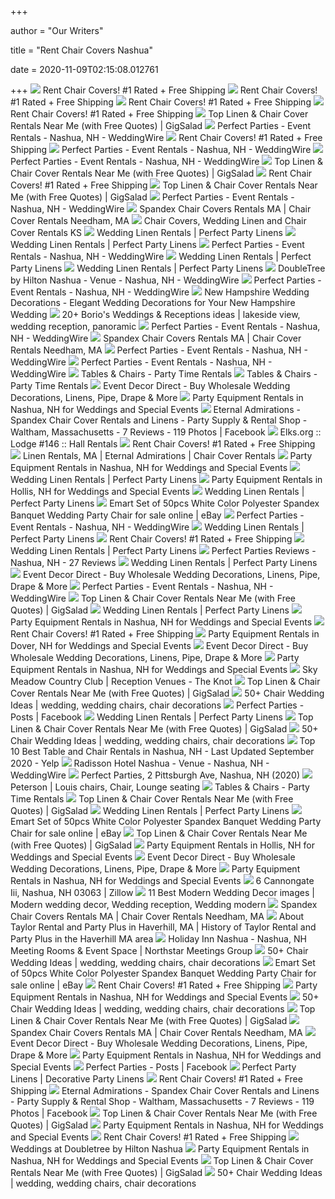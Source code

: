 +++
        
author = "Our Writers"
        
title = "Rent Chair Covers Nashua"
        
date = 2020-11-09T02:15:08.012761
        
+++
[ ![](https://rentmywedding.com/Images/Buttons/Rent-Chair-Covers-Mobile.png)](https://rentmywedding.com/Images/Buttons/Rent-Chair-Covers-Mobile.png) Rent Chair Covers! #1 Rated + Free Shipping
[ ![](https://rentmywedding.com/Images/Chair%20Cover/Spandex-Folding-Chair-Cover.jpg)](https://rentmywedding.com/Images/Chair%20Cover/Spandex-Folding-Chair-Cover.jpg) Rent Chair Covers! #1 Rated + Free Shipping
[ ![](https://rentmywedding.com/Images/Chair%20Cover/Chair-Covers-Pink-Sash.jpg)](https://rentmywedding.com/Images/Chair%20Cover/Chair-Covers-Pink-Sash.jpg) Rent Chair Covers! #1 Rated + Free Shipping
[ ![](https://rentmywedding.com/Images/free-shipping.jpg)](https://rentmywedding.com/Images/free-shipping.jpg) Rent Chair Covers! #1 Rated + Free Shipping
[ ![](https://s3.amazonaws.com/gigsalad_media/l/linens_on_the_go_topeka/530f63e18193f_300_sq)](https://s3.amazonaws.com/gigsalad_media/l/linens_on_the_go_topeka/530f63e18193f_300_sq) Top Linen & Chair Cover Rentals Near Me (with Free Quotes) | GigSalad
[ ![](https://cdn0.weddingwire.com/emp/fotos/3/6/6/5/2/1/1331422336067-DSC1236.jpg)](https://cdn0.weddingwire.com/emp/fotos/3/6/6/5/2/1/1331422336067-DSC1236.jpg) Perfect Parties - Event Rentals - Nashua, NH - WeddingWire
[ ![](https://rentmywedding.com/Images/Chair%20Cover/Chair-Cover-Ceremony.jpg)](https://rentmywedding.com/Images/Chair%20Cover/Chair-Cover-Ceremony.jpg) Rent Chair Covers! #1 Rated + Free Shipping
[ ![](https://cdn0.weddingwire.com/emp/fotos/3/6/6/5/2/1/1331420468831-DSC0445Copy.jpg)](https://cdn0.weddingwire.com/emp/fotos/3/6/6/5/2/1/1331420468831-DSC0445Copy.jpg) Perfect Parties - Event Rentals - Nashua, NH - WeddingWire
[ ![](https://cdn0.weddingwire.com/emp/fotos/3/6/6/5/2/1/1331649844338-DSC1251.jpg)](https://cdn0.weddingwire.com/emp/fotos/3/6/6/5/2/1/1331649844338-DSC1251.jpg) Perfect Parties - Event Rentals - Nashua, NH - WeddingWire
[ ![](https://s3.amazonaws.com/gigsalad_media/g/gala_covering_rentals_fairfield/58f835556de32_300_sq)](https://s3.amazonaws.com/gigsalad_media/g/gala_covering_rentals_fairfield/58f835556de32_300_sq) Top Linen & Chair Cover Rentals Near Me (with Free Quotes) | GigSalad
[ ![](https://rentmywedding.com/css/dropdown-menu/images/Linens.jpg)](https://rentmywedding.com/css/dropdown-menu/images/Linens.jpg) Rent Chair Covers! #1 Rated + Free Shipping
[ ![](https://s3.amazonaws.com/gigsalad_media/l/linen_lady-_linen_decor_and_more_el_caj/58b82c957666f_300_sq)](https://s3.amazonaws.com/gigsalad_media/l/linen_lady-_linen_decor_and_more_el_caj/58b82c957666f_300_sq) Top Linen & Chair Cover Rentals Near Me (with Free Quotes) | GigSalad
[ ![](https://cdn0.weddingwire.com/emp/fotos/3/6/6/5/2/1/1331421931032-DSC1211.jpg)](https://cdn0.weddingwire.com/emp/fotos/3/6/6/5/2/1/1331421931032-DSC1211.jpg) Perfect Parties - Event Rentals - Nashua, NH - WeddingWire
[ ![](https://www.eternaladmirations.com/uploads/1/3/0/1/130172145/bcwsw-010101-polyester-banquet-chair-cover-with-wide-sash-whitewhite-0-670x670_7.jpg)](https://www.eternaladmirations.com/uploads/1/3/0/1/130172145/bcwsw-010101-polyester-banquet-chair-cover-with-wide-sash-whitewhite-0-670x670_7.jpg) Spandex Chair Covers Rentals MA | Chair Cover Rentals Needham, MA
[ ![](http://www.chaircoverrentals.us/images/chair-covers.jpg)](http://www.chaircoverrentals.us/images/chair-covers.jpg) Chair Covers, Wedding Linen and Chair Cover Rentals KS
[ ![](https://perfectpartylinens.com/wp-content/uploads/2019/09/0604161255a.jpg)](https://perfectpartylinens.com/wp-content/uploads/2019/09/0604161255a.jpg) Wedding Linen Rentals | Perfect Party Linens
[ ![](https://perfectpartylinens.com/wp-content/uploads/2019/09/0625161134a.jpg)](https://perfectpartylinens.com/wp-content/uploads/2019/09/0625161134a.jpg) Wedding Linen Rentals | Perfect Party Linens
[ ![](https://cdn0.weddingwire.com/emp/fotos/3/6/6/5/2/1/img-20191026-105835_51_125663-158014933691384.jpg)](https://cdn0.weddingwire.com/emp/fotos/3/6/6/5/2/1/img-20191026-105835_51_125663-158014933691384.jpg) Perfect Parties - Event Rentals - Nashua, NH - WeddingWire
[ ![](https://perfectpartylinens.com/wp-content/uploads/2019/09/20140111_105456.jpg)](https://perfectpartylinens.com/wp-content/uploads/2019/09/20140111_105456.jpg) Wedding Linen Rentals | Perfect Party Linens
[ ![](https://perfectpartylinens.com/wp-content/uploads/2019/09/20130810_165254.jpg)](https://perfectpartylinens.com/wp-content/uploads/2019/09/20130810_165254.jpg) Wedding Linen Rentals | Perfect Party Linens
[ ![](https://cdn0.weddingwire.com/reviews/photos/1/3/1/5/r10_2x_1365131.jpg)](https://cdn0.weddingwire.com/reviews/photos/1/3/1/5/r10_2x_1365131.jpg) DoubleTree by Hilton Nashua - Venue - Nashua, NH - WeddingWire
[ ![](https://cdn0.weddingwire.com/emp/fotos/3/6/6/5/2/1/img-20190505-112115_51_125663-158014744248737.jpg)](https://cdn0.weddingwire.com/emp/fotos/3/6/6/5/2/1/img-20190505-112115_51_125663-158014744248737.jpg) Perfect Parties - Event Rentals - Nashua, NH - WeddingWire
[ ![](https://static.eventdecordirect.com/images/az_main_pic.png)](https://static.eventdecordirect.com/images/az_main_pic.png) New Hampshire Wedding Decorations - Elegant Wedding Decorations for Your  New Hampshire Wedding
[ ![](https://i.pinimg.com/236x/91/60/32/916032235f1758e4ec1011aee5382b03--chair-cover-hire-wedding-chair-covers.jpg)](https://i.pinimg.com/236x/91/60/32/916032235f1758e4ec1011aee5382b03--chair-cover-hire-wedding-chair-covers.jpg) 20+ Borio's Weddings & Receptions ideas | lakeside view, wedding reception,  panoramic
[ ![](https://cdn0.weddingwire.com/emp/fotos/3/6/6/5/2/1/img-20190205-172543_51_125663-158014865226964.jpg)](https://cdn0.weddingwire.com/emp/fotos/3/6/6/5/2/1/img-20190205-172543_51_125663-158014865226964.jpg) Perfect Parties - Event Rentals - Nashua, NH - WeddingWire
[ ![](https://www.eternaladmirations.com/uploads/1/3/0/1/130172145/370a20ac-018b-4721-8a8a-d2e1354753ad-1-1f2776f4c027bf4ac08c77ac4d4c88d6_9.jpeg)](https://www.eternaladmirations.com/uploads/1/3/0/1/130172145/370a20ac-018b-4721-8a8a-d2e1354753ad-1-1f2776f4c027bf4ac08c77ac4d4c88d6_9.jpeg) Spandex Chair Covers Rentals MA | Chair Cover Rentals Needham, MA
[ ![](https://cdn0.weddingwire.com/emp/fotos/3/6/6/5/2/1/0210161741a_51_125663-158014843250295.jpg)](https://cdn0.weddingwire.com/emp/fotos/3/6/6/5/2/1/0210161741a_51_125663-158014843250295.jpg) Perfect Parties - Event Rentals - Nashua, NH - WeddingWire
[ ![](https://cdn0.weddingwire.com/emp/fotos/3/6/6/5/2/1/1331649634919-DSC1244.jpg)](https://cdn0.weddingwire.com/emp/fotos/3/6/6/5/2/1/1331649634919-DSC1244.jpg) Perfect Parties - Event Rentals - Nashua, NH - WeddingWire
[ ![](https://www.partytimerentals.com/wp-content/uploads/2018/07/800x800.jpg)](https://www.partytimerentals.com/wp-content/uploads/2018/07/800x800.jpg) Tables & Chairs - Party Time Rentals
[ ![](https://www.partytimerentals.com/wp-content/uploads/2018/07/Shaun-Menary-Photography-11-e1517942791432-1.jpg)](https://www.partytimerentals.com/wp-content/uploads/2018/07/Shaun-Menary-Photography-11-e1517942791432-1.jpg) Tables & Chairs - Party Time Rentals
[ ![](https://static.eventdecordirect.com/slider/assets/slider-5.jpeg)](https://static.eventdecordirect.com/slider/assets/slider-5.jpeg) Event Decor Direct - Buy Wholesale Wedding Decorations, Linens, Pipe, Drape  & More
[ ![](https://eventective-media.azureedge.net/2001036_md.jpg)](https://eventective-media.azureedge.net/2001036_md.jpg) Party Equipment Rentals in Nashua, NH for Weddings and Special Events
[ ![](https://lookaside.fbsbx.com/lookaside/crawler/media/?media_id=1586781861557311)](https://lookaside.fbsbx.com/lookaside/crawler/media/?media_id=1586781861557311) Eternal Admirations - Spandex Chair Cover Rentals and Linens - Party Supply  & Rental Shop - Waltham, Massachusetts - 7 Reviews - 119 Photos | Facebook
[ ![](https://www.elks.org/SharedElksOrg/lodges/images/0146_DSC_0278.JPG)](https://www.elks.org/SharedElksOrg/lodges/images/0146_DSC_0278.JPG) Elks.org :: Lodge #146 :: Hall Rentals
[ ![](https://i.ytimg.com/vi/gVmdj_OLW5c/maxresdefault.jpg)](https://i.ytimg.com/vi/gVmdj_OLW5c/maxresdefault.jpg) Rent Chair Covers! #1 Rated + Free Shipping
[ ![](https://www.eternaladmirations.com/uploads/1/3/0/1/130172145/tablecloth_orig.jpg)](https://www.eternaladmirations.com/uploads/1/3/0/1/130172145/tablecloth_orig.jpg) Linen Rentals, MA | Eternal Admirations | Chair Cover Rentals
[ ![](https://eventective-media.azureedge.net/2678992_md.jpg)](https://eventective-media.azureedge.net/2678992_md.jpg) Party Equipment Rentals in Nashua, NH for Weddings and Special Events
[ ![](https://perfectpartylinens.com/wp-content/uploads/2019/09/20150530_150806.jpg)](https://perfectpartylinens.com/wp-content/uploads/2019/09/20150530_150806.jpg) Wedding Linen Rentals | Perfect Party Linens
[ ![](https://eventective-media.azureedge.net/2616611_md.jpg)](https://eventective-media.azureedge.net/2616611_md.jpg) Party Equipment Rentals in Hollis, NH for Weddings and Special Events
[ ![](https://perfectpartylinens.com/wp-content/uploads/2019/09/0421161705b.jpg)](https://perfectpartylinens.com/wp-content/uploads/2019/09/0421161705b.jpg) Wedding Linen Rentals | Perfect Party Linens
[ ![](https://i.ebayimg.com/images/g/bvwAAOSwKiRe-Y-4/s-l225.jpg)](https://i.ebayimg.com/images/g/bvwAAOSwKiRe-Y-4/s-l225.jpg) Emart Set of 50pcs White Color Polyester Spandex Banquet Wedding Party Chair  for sale online | eBay
[ ![](https://cdn0.weddingwire.com/emp/fotos/3/6/6/5/2/1/1331422088928-DSC1219.jpg)](https://cdn0.weddingwire.com/emp/fotos/3/6/6/5/2/1/1331422088928-DSC1219.jpg) Perfect Parties - Event Rentals - Nashua, NH - WeddingWire
[ ![](https://perfectpartylinens.com/wp-content/uploads/2019/09/1009161259b.jpg)](https://perfectpartylinens.com/wp-content/uploads/2019/09/1009161259b.jpg) Wedding Linen Rentals | Perfect Party Linens
[ ![](https://rentmywedding.com/css/dropdown-menu/images/AllRentals.jpg)](https://rentmywedding.com/css/dropdown-menu/images/AllRentals.jpg) Rent Chair Covers! #1 Rated + Free Shipping
[ ![](https://perfectpartylinens.com/wp-content/uploads/2019/09/DSC_1137.jpg)](https://perfectpartylinens.com/wp-content/uploads/2019/09/DSC_1137.jpg) Wedding Linen Rentals | Perfect Party Linens
[ ![](https://cdn0.weddingwire.com/reviews/photos/3/2/5/7/r10_2x_447523.jpg)](https://cdn0.weddingwire.com/reviews/photos/3/2/5/7/r10_2x_447523.jpg) Perfect Parties Reviews - Nashua, NH - 27 Reviews
[ ![](https://perfectpartylinens.com/wp-content/uploads/2019/09/20130830_104909.jpg)](https://perfectpartylinens.com/wp-content/uploads/2019/09/20130830_104909.jpg) Wedding Linen Rentals | Perfect Party Linens
[ ![](https://static.eventdecordirect.com/slider/assets/slide-6-tab.png)](https://static.eventdecordirect.com/slider/assets/slide-6-tab.png) Event Decor Direct - Buy Wholesale Wedding Decorations, Linens, Pipe, Drape  & More
[ ![](https://cdn0.weddingwire.com/emp/fotos/3/6/6/5/2/1/1331649530392-DSC1241.jpg)](https://cdn0.weddingwire.com/emp/fotos/3/6/6/5/2/1/1331649530392-DSC1241.jpg) Perfect Parties - Event Rentals - Nashua, NH - WeddingWire
[ ![](https://s3.amazonaws.com/gigsalad_media/r/rincon_real_event_planners_in_houston_ho/5331b1d8a65fa_300_sq)](https://s3.amazonaws.com/gigsalad_media/r/rincon_real_event_planners_in_houston_ho/5331b1d8a65fa_300_sq) Top Linen & Chair Cover Rentals Near Me (with Free Quotes) | GigSalad
[ ![](https://perfectpartylinens.com/wp-content/uploads/2019/09/20170809_175313.jpg)](https://perfectpartylinens.com/wp-content/uploads/2019/09/20170809_175313.jpg) Wedding Linen Rentals | Perfect Party Linens
[ ![](https://eventective-media.azureedge.net/2333415_md.jpg)](https://eventective-media.azureedge.net/2333415_md.jpg) Party Equipment Rentals in Nashua, NH for Weddings and Special Events
[ ![](https://rentmywedding.com/css/dropdown-menu/images/ChairCovers.png)](https://rentmywedding.com/css/dropdown-menu/images/ChairCovers.png) Rent Chair Covers! #1 Rated + Free Shipping
[ ![](https://eventective-media.azureedge.net/2349295_md.jpg)](https://eventective-media.azureedge.net/2349295_md.jpg) Party Equipment Rentals in Dover, NH for Weddings and Special Events
[ ![](https://static.eventdecordirect.com/slider/assets/03-08-2020-Table-skirts-EDD-mobile.png)](https://static.eventdecordirect.com/slider/assets/03-08-2020-Table-skirts-EDD-mobile.png) Event Decor Direct - Buy Wholesale Wedding Decorations, Linens, Pipe, Drape  & More
[ ![](https://eventective-media.azureedge.net/463223.jpg)](https://eventective-media.azureedge.net/463223.jpg) Party Equipment Rentals in Nashua, NH for Weddings and Special Events
[ ![](https://media-api.xogrp.com/images/0b822a7c-74ea-470b-80dd-aab7f8720d6e~rs_414.240)](https://media-api.xogrp.com/images/0b822a7c-74ea-470b-80dd-aab7f8720d6e~rs_414.240) Sky Meadow Country Club | Reception Venues - The Knot
[ ![](https://s3.amazonaws.com/gigsalad_media/m/merit_events_planning_party_rentals_hou/5f2b27d0c5ad6_300_sq)](https://s3.amazonaws.com/gigsalad_media/m/merit_events_planning_party_rentals_hou/5f2b27d0c5ad6_300_sq) Top Linen & Chair Cover Rentals Near Me (with Free Quotes) | GigSalad
[ ![](https://i.pinimg.com/236x/d8/09/68/d80968e356134da2a666368776d35ba8--seat-covers-white-chair-covers.jpg)](https://i.pinimg.com/236x/d8/09/68/d80968e356134da2a666368776d35ba8--seat-covers-white-chair-covers.jpg) 50+ Chair Wedding Ideas | wedding, wedding chairs, chair decorations
[ ![](https://lookaside.fbsbx.com/lookaside/crawler/media/?media_id=2714516778562884)](https://lookaside.fbsbx.com/lookaside/crawler/media/?media_id=2714516778562884) Perfect Parties - Posts | Facebook
[ ![](https://perfectpartylinens.com/wp-content/uploads/2019/09/image1.jpg)](https://perfectpartylinens.com/wp-content/uploads/2019/09/image1.jpg) Wedding Linen Rentals | Perfect Party Linens
[ ![](https://res.cloudinary.com/gigsalad/image/fetch/q_auto:best,f_auto,fl_progressive/h_528/https://www.gigsalad.com/images/categories/child/852_portrait.jpg)](https://res.cloudinary.com/gigsalad/image/fetch/q_auto:best,f_auto,fl_progressive/h_528/https://www.gigsalad.com/images/categories/child/852_portrait.jpg) Top Linen & Chair Cover Rentals Near Me (with Free Quotes) | GigSalad
[ ![](https://i.pinimg.com/236x/4b/36/49/4b36490fea89b6fac638172312477e84.jpg)](https://i.pinimg.com/236x/4b/36/49/4b36490fea89b6fac638172312477e84.jpg) 50+ Chair Wedding Ideas | wedding, wedding chairs, chair decorations
[ ![](https://s3-media0.fl.yelpcdn.com/bphoto/AVemQJN5wGDXHQbouLx4LA/ls.jpg)](https://s3-media0.fl.yelpcdn.com/bphoto/AVemQJN5wGDXHQbouLx4LA/ls.jpg) Top 10 Best Table and Chair Rentals in Nashua, NH - Last Updated September  2020 - Yelp
[ ![](https://cdn0.weddingwire.com/emp/fotos/4/5/9/3/7/1/malaney-wedding-nnc-1_51_173954_v3.jpg)](https://cdn0.weddingwire.com/emp/fotos/4/5/9/3/7/1/malaney-wedding-nnc-1_51_173954_v3.jpg) Radisson Hotel Nashua - Venue - Nashua, NH - WeddingWire
[ ![](https://img.evepla.com/3/111727502175171/picture?type=large)](https://img.evepla.com/3/111727502175171/picture?type=large) Perfect Parties, 2 Pittsburgh Ave, Nashua, NH (2020)
[ ![](https://i.pinimg.com/originals/76/09/df/7609dfbd48857d6b830be39a4a45b752.jpg)](https://i.pinimg.com/originals/76/09/df/7609dfbd48857d6b830be39a4a45b752.jpg) Peterson | Louis chairs, Chair, Lounge seating
[ ![](https://www.partytimerentals.com/wp-content/uploads/2017/05/White-Hotel-Spandex-Cover.png)](https://www.partytimerentals.com/wp-content/uploads/2017/05/White-Hotel-Spandex-Cover.png) Tables & Chairs - Party Time Rentals
[ ![](https://s3.amazonaws.com/gigsalad_media/r/rosepetaloccasions_indianapolis/5f0f359ba20c0_300_sq)](https://s3.amazonaws.com/gigsalad_media/r/rosepetaloccasions_indianapolis/5f0f359ba20c0_300_sq) Top Linen & Chair Cover Rentals Near Me (with Free Quotes) | GigSalad
[ ![](https://perfectpartylinens.com/wp-content/uploads/2019/09/DSC_0172.jpg)](https://perfectpartylinens.com/wp-content/uploads/2019/09/DSC_0172.jpg) Wedding Linen Rentals | Perfect Party Linens
[ ![](https://i.ebayimg.com/images/g/I-8AAOSwQzVecoSl/s-l640.jpg)](https://i.ebayimg.com/images/g/I-8AAOSwQzVecoSl/s-l640.jpg) Emart Set of 50pcs White Color Polyester Spandex Banquet Wedding Party Chair  for sale online | eBay
[ ![](https://s3.amazonaws.com/gigsalad_media/w/weddings_unlimited_by_terri_rockford/561ee937a7fa9_300_sq)](https://s3.amazonaws.com/gigsalad_media/w/weddings_unlimited_by_terri_rockford/561ee937a7fa9_300_sq) Top Linen & Chair Cover Rentals Near Me (with Free Quotes) | GigSalad
[ ![](https://eventective-media.azureedge.net/2616613_md.jpg)](https://eventective-media.azureedge.net/2616613_md.jpg) Party Equipment Rentals in Hollis, NH for Weddings and Special Events
[ ![](https://static.eventdecordirect.com/slider/assets/03-08-2020-Table-skirts-EDD.png)](https://static.eventdecordirect.com/slider/assets/03-08-2020-Table-skirts-EDD.png) Event Decor Direct - Buy Wholesale Wedding Decorations, Linens, Pipe, Drape  & More
[ ![](https://eventective-media.azureedge.net/571037.jpg)](https://eventective-media.azureedge.net/571037.jpg) Party Equipment Rentals in Nashua, NH for Weddings and Special Events
[ ![](https://photos.zillowstatic.com/fp/167c99394f931f3bd88c80b3c88b488e-cc_ft_1536.jpg)](https://photos.zillowstatic.com/fp/167c99394f931f3bd88c80b3c88b488e-cc_ft_1536.jpg) 6 Cannongate Iii, Nashua, NH 03063 | Zillow
[ ![](https://i.pinimg.com/236x/68/a5/36/68a536b27124dba9fed971cc5ad2fee2--banquet-chair-covers-spandex-chair-covers.jpg)](https://i.pinimg.com/236x/68/a5/36/68a536b27124dba9fed971cc5ad2fee2--banquet-chair-covers-spandex-chair-covers.jpg) 11 Best Modern Wedding Decor images | Modern wedding decor, Wedding  reception, Wedding modern
[ ![](https://www.eternaladmirations.com/uploads/1/3/0/1/130172145/bccov-090111-stretch-banquet-chair-cover-black-0-670x670_9.jpg)](https://www.eternaladmirations.com/uploads/1/3/0/1/130172145/bccov-090111-stretch-banquet-chair-cover-black-0-670x670_9.jpg) Spandex Chair Covers Rentals MA | Chair Cover Rentals Needham, MA
[ ![](https://mypartyplus.com/images/about-us.jpg)](https://mypartyplus.com/images/about-us.jpg) About Taylor Rental and Party Plus in Haverhill, MA | History of Taylor  Rental and Party Plus in the Haverhill MA area
[ ![](https://static.northstarmeetingsgroup.com/i/sized/922/519/www.cfmedia.vfmleonardo.com/imageRepo/7/0/113/608/485/ASHNH_3935834579_O.jpg)](https://static.northstarmeetingsgroup.com/i/sized/922/519/www.cfmedia.vfmleonardo.com/imageRepo/7/0/113/608/485/ASHNH_3935834579_O.jpg) Holiday Inn Nashua - Nashua, NH Meeting Rooms & Event Space | Northstar  Meetings Group
[ ![](https://i.pinimg.com/236x/fa/27/99/fa27992ec851b91baef74935de02b083--wedding-chair-covers-wedding-chairs.jpg)](https://i.pinimg.com/236x/fa/27/99/fa27992ec851b91baef74935de02b083--wedding-chair-covers-wedding-chairs.jpg) 50+ Chair Wedding Ideas | wedding, wedding chairs, chair decorations
[ ![](https://i.ebayimg.com/images/g/fY4AAOSwBY5d6HGq/s-l225.jpg)](https://i.ebayimg.com/images/g/fY4AAOSwBY5d6HGq/s-l225.jpg) Emart Set of 50pcs White Color Polyester Spandex Banquet Wedding Party Chair  for sale online | eBay
[ ![](https://rentmywedding.com/css/dropdown-menu/images/Chuppah.jpg)](https://rentmywedding.com/css/dropdown-menu/images/Chuppah.jpg) Rent Chair Covers! #1 Rated + Free Shipping
[ ![](https://eventective-media.azureedge.net/1081550.jpg)](https://eventective-media.azureedge.net/1081550.jpg) Party Equipment Rentals in Nashua, NH for Weddings and Special Events
[ ![](https://i.pinimg.com/236x/6d/97/f0/6d97f0ba025e8d4a52cc66eb7a90c138.jpg)](https://i.pinimg.com/236x/6d/97/f0/6d97f0ba025e8d4a52cc66eb7a90c138.jpg) 50+ Chair Wedding Ideas | wedding, wedding chairs, chair decorations
[ ![](https://s3.amazonaws.com/gigsalad_media/w/wedding_in_a_box_rentals_too_shrevepor/55f2172573a26_300_sq)](https://s3.amazonaws.com/gigsalad_media/w/wedding_in_a_box_rentals_too_shrevepor/55f2172573a26_300_sq) Top Linen & Chair Cover Rentals Near Me (with Free Quotes) | GigSalad
[ ![](https://www.eternaladmirations.com/uploads/1/3/0/1/130172145/folding_8.jpg)](https://www.eternaladmirations.com/uploads/1/3/0/1/130172145/folding_8.jpg) Spandex Chair Covers Rentals MA | Chair Cover Rentals Needham, MA
[ ![](https://static.eventdecordirect.com/slider/assets/22-09-2020-Stacking-Event-Chairs-mobile.jpg)](https://static.eventdecordirect.com/slider/assets/22-09-2020-Stacking-Event-Chairs-mobile.jpg) Event Decor Direct - Buy Wholesale Wedding Decorations, Linens, Pipe, Drape  & More
[ ![](https://eventective-media.azureedge.net/2490291_md.jpg)](https://eventective-media.azureedge.net/2490291_md.jpg) Party Equipment Rentals in Nashua, NH for Weddings and Special Events
[ ![](https://lookaside.fbsbx.com/lookaside/crawler/media/?media_id=3122972184384006)](https://lookaside.fbsbx.com/lookaside/crawler/media/?media_id=3122972184384006) Perfect Parties - Posts | Facebook
[ ![](https://perfectpartylinens.com/wp-content/uploads/2019/09/logo.jpg)](https://perfectpartylinens.com/wp-content/uploads/2019/09/logo.jpg) Perfect Party Linens | Decorative Party Linens
[ ![](https://www.rentmywedding.com/Images/rent-my-wedding.jpg)](https://www.rentmywedding.com/Images/rent-my-wedding.jpg) Rent Chair Covers! #1 Rated + Free Shipping
[ ![](https://lookaside.fbsbx.com/lookaside/crawler/media/?media_id=1586761701559327)](https://lookaside.fbsbx.com/lookaside/crawler/media/?media_id=1586761701559327) Eternal Admirations - Spandex Chair Cover Rentals and Linens - Party Supply  & Rental Shop - Waltham, Massachusetts - 7 Reviews - 119 Photos | Facebook
[ ![](https://s3.amazonaws.com/gigsalad_media/s/sugarcane_junkie_los_angeles/5c942622a2def_300_sq)](https://s3.amazonaws.com/gigsalad_media/s/sugarcane_junkie_los_angeles/5c942622a2def_300_sq) Top Linen & Chair Cover Rentals Near Me (with Free Quotes) | GigSalad
[ ![](https://eventective-media.azureedge.net/2490283_md.jpg)](https://eventective-media.azureedge.net/2490283_md.jpg) Party Equipment Rentals in Nashua, NH for Weddings and Special Events
[ ![](https://i.ytimg.com/vi/gVmdj_OLW5c/hqdefault.jpg)](https://i.ytimg.com/vi/gVmdj_OLW5c/hqdefault.jpg) Rent Chair Covers! #1 Rated + Free Shipping
[ ![](x-raw-image:///7b0e35dfacdfff98ec9ce9d22c0cc321724d4b36a747f3383163495a11f5ca20)](x-raw-image:///7b0e35dfacdfff98ec9ce9d22c0cc321724d4b36a747f3383163495a11f5ca20) Weddings at Doubletree by Hilton Nashua
[ ![](https://eventective-media.azureedge.net/300588.jpg)](https://eventective-media.azureedge.net/300588.jpg) Party Equipment Rentals in Nashua, NH for Weddings and Special Events
[ ![](https://s3.amazonaws.com/gigsalad_media/s/superhero_princesses_for_your_event_wichita/5f2d46a475eb4_300_sq)](https://s3.amazonaws.com/gigsalad_media/s/superhero_princesses_for_your_event_wichita/5f2d46a475eb4_300_sq) Top Linen & Chair Cover Rentals Near Me (with Free Quotes) | GigSalad
[ ![](https://i.pinimg.com/236x/46/91/2f/46912f05dc74930cb9646d192ac01d4b--wedding-chairs-wedding-seating.jpg)](https://i.pinimg.com/236x/46/91/2f/46912f05dc74930cb9646d192ac01d4b--wedding-chairs-wedding-seating.jpg) 50+ Chair Wedding Ideas | wedding, wedding chairs, chair decorations
